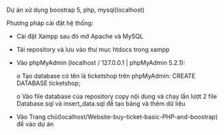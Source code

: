 Dự án xử dụng boostrap 5, php, mysql(localhost)

Phương pháp cài đặt hệ thống:
- Cài đặt Xampp sau đó mở Apache và MySQL
-	Tải repository và lưu vào thư mục htdocs trong xampp
-	Vào phpMyAdmin (localhost / 127.0.0.1 | phpMyAdmin 5.2.1):
  
     o	Tạo database có tên là ticketshop trên phpMyAdmin:  CREATE DATABASE ticketshop;
 	
     o	Vào file database của repository copy nội dung và chạy lần lượt 2 file Database.sql và insert_data.sql để tạo bảng và thêm dữ liệu
-	Vào Trang chủ(localhost/Website-buy-ticket-basic-PHP-and-boostrap) để vào dự án
 


